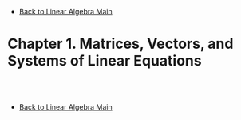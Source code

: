 * [Back to Linear Algebra Main](../main.md)

# Chapter 1. Matrices, Vectors, and Systems of Linear Equations


<br><br>




* [Back to Linear Algebra Main](../main.md)
